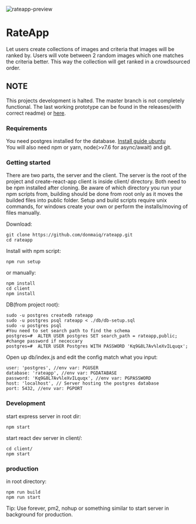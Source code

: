 ![rateapp-preview](https://i.imgur.com/EFVr4AQ.png)
# RateApp
Let users create collections of images and criteria that images will be ranked by. Users will vote between 2 random images which one matches the criteria better. This way the collection will get ranked in a crowdsourced order.  
  
## NOTE
This projects development is halted. The master branch is not completely functional. The last working prototype can be found in the releases(with correct readme) or [here](https://github.com/jonniek/rateapp/tree/v1.0).

### Requirements
You need postgres installed for the database. [Install guide ubuntu](https://www.digitalocean.com/community/tutorials/how-to-install-and-use-postgresql-on-ubuntu-16-04)  
You will also need npm or yarn, node(>v7.6 for async/await) and git.

### Getting started
There are two parts, the server and the client. The server is the root of the project and create-react-app client is inside client/ directory. Both need to be npm installed after cloning. Be aware of which directory you run your npm scripts from, building should be done from root only as it moves the builded files into public folder. Setup and build scripts require unix commands, for windows create your own or perform the installs/moving of files manually.
  
Download:
```
git clone https://github.com/donmaiq/rateapp.git
cd rateapp
```
Install with npm script:
```
npm run setup
```
or manually:
```
npm install
cd client
npm install
```

DB(from project root):
```
sudo -u postgres createdb rateapp
sudo -u postgres psql rateapp < ./db/db-setup.sql
sudo -u postgres psql
#You need to set search path to find the schema 
postgres=#  ALTER USER postgres SET search_path = rateapp,public;
#change password if nececcary
postgres=#  ALTER USER Postgres WITH PASSWORD 'Kq9&8L7Av%leXvILquqx';
```
Open up db/index.js and edit the config match what you input:
```
user: 'postgres', //env var: PGUSER 
database: 'rateapp', //env var: PGDATABASE 
password: 'Kq9&8L7Av%leXvILquqx', //env var: PGPASSWORD 
host: 'localhost', // Server hosting the postgres database 
port: 5432, //env var: PGPORT 
```
  
### Development
start express server in root dir:
```
npm start
```
start react dev server in client/:
```
cd client/
npm start
```

### production
in root directory:
```
npm run build
npm run start
```
Tip: Use forever, pm2, nohup or something similar to start server in background for production.

